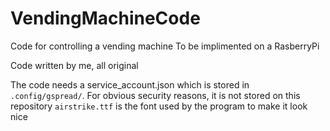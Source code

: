 # VendingMachineCode
Code for controlling a vending machine
To be implimented on a RasberryPi

Code written by me, all original

The code needs a service_account.json which is stored in `.config/gspread/`. For obvious security reasons, it is not stored on this repository
`airstrike.ttf` is the font used by the program to make it look nice
